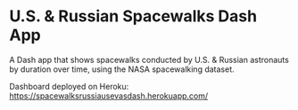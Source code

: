 # U.S. & Russian Spacewalks Dash App
A Dash app that shows spacewalks conducted by U.S. & Russian astronauts by duration over time, using the NASA spacewalking dataset.  

Dashboard deployed on Heroku:
https://spacewalksrussiausevasdash.herokuapp.com/
